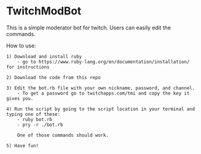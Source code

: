 # TwitchModBot
This is a simple moderator bot for twitch. Users can easily edit the commands.

How to use:

    1) Download and install ruby
        - go to https://www.ruby-lang.org/en/documentation/installation/ for instructions

    2) Download the code from this repo

    3) Edit the bot.rb file with your own nickname, password, and channel.
        - To get a password go to twitchapps.com/tmi and copy the key it gives you.

    4) Run the script by going to the script location in your terminal and typing one of these: 
        - ruby bot.rb
        - pry -r ./bot.rb

        One of those commands should work.

    5) Have fun!

    

